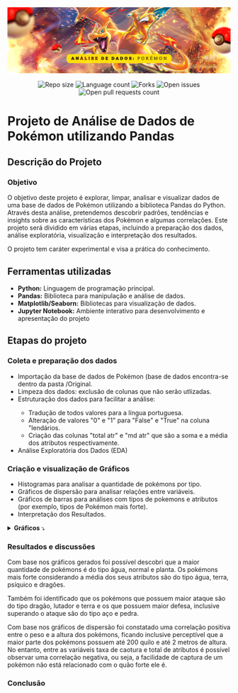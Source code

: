 <img src="Imagens/banner-pokemon-dataset.png"/>

<p align="center">
  <img src="https://img.shields.io/github/repo-size/lucasfcomaru/Pokemon_dataset_analysis?style=for-the-badge" alt="Repo size" title="Repo size"/>
  <img src="https://img.shields.io/github/languages/count/lucasfcomaru/Pokemon_dataset_analysis?style=for-the-badge" alt="Language count" title="Language count"/>
  <img src="https://img.shields.io/github/forks/lucasfcomaru/Pokemon_dataset_analysis?style=for-the-badge" alt="Forks" title="Forks"/>
  <img src="https://img.shields.io/bitbucket/issues/lucasfcomaru/Pokemon_dataset_analysis?style=for-the-badge" alt="Open issues" title="Open issues"/>
  <img src="https://img.shields.io/bitbucket/pr-raw/lucasfcomaru/Pokemon_dataset_analysis?style=for-the-badge" alt="Open pull requests count" title="Open pull requests"/>
</p>

# Projeto de Análise de Dados de Pokémon utilizando Pandas
## Descrição do Projeto
### Objetivo
<p align="left">
  O objetivo deste projeto é explorar, limpar, analisar e visualizar dados de uma base de dados de Pokémon utilizando a biblioteca Pandas do Python. Através desta análise, pretendemos descobrir padrões, tendências e insights sobre as características dos Pokémon e algumas correlações. Este projeto será dividido em várias etapas, incluindo a preparação dos dados, análise exploratória, visualização e interpretação dos resultados.
</p>
<p align="left">
  O projeto tem caráter experimental e visa a prática do conhecimento.
</p>

## Ferramentas utilizadas
<ul>
  <li><b>Python:</b> Linguagem de programação principal.</li>
  <li><b>Pandas:</b> Biblioteca para manipulação e análise de dados.</li>
  <li><b>Matplotlib/Seaborn:</b> Bibliotecas para visualização de dados.</li>
  <li><b>Jupyter Notebook:</b> Ambiente interativo para desenvolvimento e apresentação do projeto</li>
</ul>

## Etapas do projeto
### Coleta e preparação dos dados
<ul>
  <li>Importação da base de dados de Pokémon (base de dados encontra-se dentro da pasta /Original.</li>
  <li>Limpeza dos dados: exclusão de colunas que não serão utlizadas. </li>
  <li>Estruturação dos dados para facilitar a análise:</li>
    <ul>
      <li>Tradução de todos valores para a língua portuguesa.</li>
      <li>Alteração de valores "0" e "1" para "False" e "True" na coluna "lendários.</li>
      <li>Criação das colunas "total atr" e "md atr" que são a soma e a média dos atributos respectivamente.</li>
    </ul>
  <li>Análise Exploratória dos Dados (EDA)</li>
</ul>

### Criação e visualização de Gráficos
<ul>
  <li>Histogramas para analisar a quantidade de pokémons por tipo.</li>
  <li>Gráficos de dispersão para analisar relações entre variáveis.</li>
  <li>Gráficos de barras para análises com tipos de pokemons e atributos (por exemplo, tipos de Pokémon mais forte).</li>
  <li>Interpretação dos Resultados.</li>
</ul>

<details>
  <summary><b>Gráficos</b> ⤵️</summary>
    <img src="Imagens/tipo_media_atributos.png" width="460" alt="Tipo de pokémon por média de atributos" title="Tipo de pokémon por média de atributos"/>
    <img src="Imagens/qtd_pokemon_tipo.png" width="460" alt="Quantidade de pokémons por tipo" title="Quantidade de pokémons por tipo"/>
    <img src="Imagens/ataque_defesa_tipo.png" width="460" alt="Ataque e defesa por tipo de pokémon" title="Ataque e defesa por tipo de pokémon"/>
    <img src="Imagens/relacao_peso_altura.png" width="460" alt="Relação entre peso e altura dos pokémons" title="Relação entre peso e altura dos pokémons"/>
    <img src="Imagens/relacao_atributos_captura.png" width="460" alt="Relação entre atributos e taxa de captura" title="Relação entre atributos e taxa de captura"/>
</details>

### Resultados e discussões
<p align="left">
  Com base nos gráficos gerados foi possível descobri que a maior quantidade de pokémons é do tipo água, normal e planta. Os pokémons mais forte considerando a média dos seus atributos são do tipo água, terra, psíquico e dragões.
</p>
<p align="left">
  Também foi identificado que os pokémons que possuem maior ataque são do tipo dragão, lutador e terra e os que possuem maior defesa, inclusive superando o ataque são do tipo aço e pedra.
</p>
<p align="left">
  Com base nos gráficos de dispersão foi constatado uma correlação positiva entre o peso e a altura dos pokémons, ficando inclusive perceptível que a maior parte dos pokémons possuem até 200 quilo e até 2 metros de altura. No entanto, entre as variáveis taxa de caotura e total de atributos é possível observar uma correlação negativa, ou seja, a facilidade de captura de um pokémon não está relacionado com o quão forte ele é.
</p>

### Conclusão
<!--
Etapas do Projeto
Estatísticas descritivas: médias, medianas, distribuições e desvios padrão.
Análise de correlação entre diferentes variáveis (por exemplo, relação entre tipos de Pokémon e suas estatísticas de batalha).
Identificação de padrões e tendências gerais.
Visualização dos Dados

Discussão dos principais achados da análise exploratória e das visualizações.
Insights sobre a distribuição e características dos Pokémon.
Identificação de padrões interessantes, como quais tipos de Pokémon têm melhores estatísticas em geral.
Conclusões e Próximos Passos

Resumo das descobertas mais importantes.
Sugestões para análises futuras ou possíveis extensões do projeto, como a inclusão de novos dados (por exemplo, habilidades especiais ou dados de batalhas reais).
Exemplo de Análises Específicas
Distribuição de Tipos de Pokémon: Analisar quantos Pokémon existem de cada tipo e como esses tipos estão distribuídos.
Comparação de Estatísticas Base: Comparar as estatísticas base (HP, Ataque, Defesa, Velocidade, etc.) entre diferentes tipos de Pokémon.
Evolução dos Pokémon: Estudar como as estatísticas mudam quando os Pokémon evoluem.
Conclusão
Este projeto de análise de dados de Pokémon com Pandas permitirá uma compreensão profunda dos dados relacionados a essas criaturas icônicas, proporcionando insights valiosos tanto para fãs quanto para pesquisadores interessados em dados de jogos e suas aplicações. Utilizando as poderosas ferramentas de Pandas e outras bibliotecas Python, este projeto exemplifica como técnicas de análise de dados podem ser aplicadas a um conjunto de dados interessante e divertido.
-->
